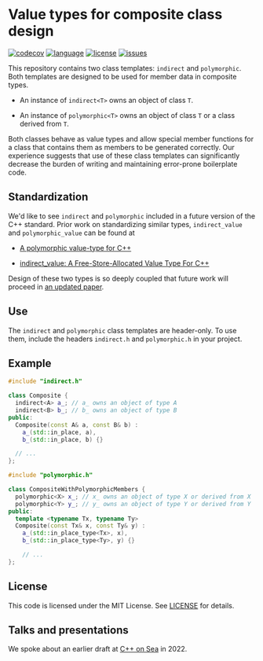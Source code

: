 # Value types for composite class design

[![codecov][badge.codecov]][codecov] [![language][badge.language]][language]
[![license][badge.license]][license] [![issues][badge.issues]][issues]

[badge.language]: https://img.shields.io/badge/language-C%2B%2B20-yellow.svg
[badge.codecov]:
    https://img.shields.io/codecov/c/github/jbcoe/value_types/master.svg?logo=codecov
[badge.license]: https://img.shields.io/badge/license-MIT-blue.svg
[badge.issues]: https://img.shields.io/github/issues/jbcoe/value_types.svg

[codecov]: https://codecov.io/gh/jbcoe/value_types
[language]: https://en.wikipedia.org/wiki/C%2B%2B20
[license]: https://en.wikipedia.org/wiki/MIT_License
[issues]: http://github.com/jbcoe/value_types/issues

This repository contains two class templates: `indirect` and `polymorphic`. Both
templates are designed to be used for member data in composite types.

* An instance of `indirect<T>` owns an object of class `T`.

* An instance of `polymorphic<T>` owns an object of class `T` or a class derived
from `T`.

Both classes behave as value types and allow special member functions for a
class that contains them as members to be generated correctly. Our experience
suggests that use of these class templates can significantly decrease the burden
of writing and maintaining error-prone boilerplate code.

## Standardization

We'd like to see `indirect` and `polymorphic` included in a future version of
the C++ standard. Prior work on standardizing similar types, `indirect_value`
and `polymorphic_value` can be found at

* [A polymorphic value-type for
  C++](https://www.open-std.org/jtc1/sc22/wg21/docs/papers/2019/p0201r5.html)

* [indirect_value: A Free-Store-Allocated Value Type For
  C++](https://www.open-std.org/jtc1/sc22/wg21/docs/papers/2022/p1950r2.html)

Design of these two types is so deeply coupled that future work will proceed in
[an updated paper](DRAFT.md).

## Use
The `indirect` and `polymorphic` class templates are header-only. To use them,
include the headers `indirect.h` and `polymorphic.h` in your project.

## Example

```cpp
#include "indirect.h"

class Composite {
  indirect<A> a_; // a_ owns an object of type A
  indirect<B> b_; // b_ owns an object of type B
public:
  Composite(const A& a, const B& b) : 
    a_(std::in_place, a), 
    b_(std::in_place, b) {}

  // ...
};
```

```cpp
#include "polymorphic.h"

class CompositeWithPolymorphicMembers {
  polymorphic<X> x_; // x_ owns an object of type X or derived from X
  polymorphic<Y> y_; // y_ owns an object of type Y or derived from Y
public:
  template <typename Tx, typename Ty>
  Composite(const Tx& x, const Ty& y) : 
    a_(std::in_place_type<Tx>, x), 
    b_(std::in_place_type<Ty>, y) {}

    // ...
};
```

## License

This code is licensed under the MIT License. See [LICENSE](LICENSE) for details.

## Talks and presentations

We spoke about an earlier draft at [C++ on
Sea](https://www.youtube.com/watch?v=sjLRX4WMvlU) in 2022.
